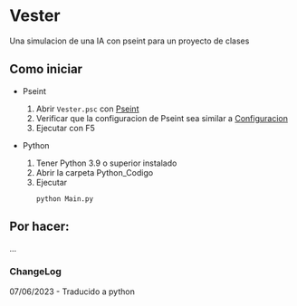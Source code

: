 # Vester
Una simulacion de una IA con pseint para un proyecto de clases

## Como iniciar

* Pseint 
  1. Abrir `Vester.psc` con [Pseint](http://pseint.sourceforge.net/)
  2. Verificar que la configuracion de Pseint sea similar a [Configuracion](https://github.com/just253/vester/tree/main/PseudoCodigo/Configuracion)
  3. Ejecutar con F5

* Python
  1. Tener Python 3.9 o superior instalado
  2. Abrir la carpeta Python_Codigo
  3. Ejecutar
      ```
      python Main.py
      ```

## Por hacer:
...



### ChangeLog

07/06/2023 - Traducido a python